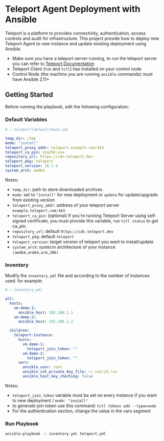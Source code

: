 # Teleport Agent Deployment with Ansible

Teleport is a platform to provides connectivity, authentication, access controls and audit for infrastructure. This project provide how to deploy new Teleport Agent to new instance and update existing deployment using Ansible.

- Make sure you have a teleport server running, to run the teleport server you can refer to [Teleport Documentation](https://goteleport.com/docs/installation/)
- Teleport Client (`tsh` and `tctl`) has installed on your control node
- Control Node (the machine you are running `ansible` commands) must have Ansible 2.11+

## Getting Started

Before running the playbook, edit the following configuration: 

### Default Variables

```yaml
# → teleport/default/main.yml

temp_dir: /tmp
mode: "install"
teleport_proxy_addr: teleport.example.com:443
teleport_ca_pin: sha256:xxx
repository_url: https://cdn.teleport.dev
teleport_pkg: teleport
teleport_version: 16.1.4
system_arch: amd64
```
Notes: 
- `temp_dir`: path to store downloaded archives
- `mode`: set to `"install"` for new deployment or `update` for update/upgrade from existing version
- `teleport_proxy_addr`: address of your teleport server `example.teleport.com:443`
- `teleport_ca_pin`: (optional) If you're running Teleport Server using self-signed certificate, you must provide this variable, run `tctl status` to get ca_pin.
- `repository_url`: default `https://cdn.teleport.dev`
- `teleport_pkg`: default `teleport`
- `teleport_version`: target version of teleport you want to install/update
- `system_arch`: systecm architecture of your instance `(amd64,arm64,arm,386)`

### Inventory

Modify the `inventory.yml` file and according to the number of instances used. for example:

```yaml
# → inventory.yml

all:
  hosts:
    vm-demo-1:
      ansible_host: 192.168.1.1
    vm-demo-2:
      ansible_host: 192.168.1.2

  children:
    teleport-instance:
      hosts:
        vm-demo-1:
          teleport_join_token: ""
        vm-demo-2:
          teleport_join_token: ""
      vars:
        ansible_user: root
        ansible_ssh_private_key_file: ~/.ssh/id_rsa
        ansible_host_key_cheching: false

```
Notes: 
- `teleport_join_token` variable must be set on every instance if you want to new deployment / `mode: "install" `
- to generate join token use this command: `tctl tokens add --type=node`
- For the authentication section, change the value in the vars segment

### Run Playbook

```bash
ansible-playbook -i inventory.yml teleport.yml
```